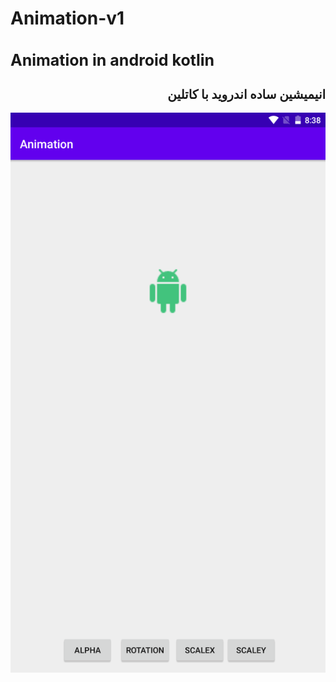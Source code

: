 # Animation-v1
<h1 style="font-size:25px">Animation in android kotlin</h1>
<h2 style="font-size:20px" dir="rtl">انیمیشین ساده اندروید با کاتلین</h2>
<img src="scr001.png" alt="Animation in android kotlin" title="Animation v1">

